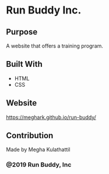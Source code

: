 # Run Buddy Inc.

## Purpose
A website that offers a training program.

## Built With
* HTML
* CSS

## Website
https://meghark.github.io/run-buddy/

## Contribution
Made by Megha Kulathattil

### @2019 Run Buddy, Inc
